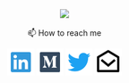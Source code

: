 
<div align="center">
  <img src="https://media.giphy.com/media/1TpGKApbHmkZa/giphy.gif" />
  
  
  📫 How to reach me
  
  
  <a href="https://www.linkedin.com/in/bailey-mckelway/" target="_blank"><img src="./LinkedInIcon.svg"></a>
  <a href="https://medium.com/@bjlmckelway" target="_blank"><img src="./MediumIcon.svg"></a>
  <a href="https://twitter.com/Bbeebs_" target="_blank"><img src="./TwitterIcon.svg"></a>
  <a href="mailto:bjlmckelway@gmail.com" target="_blank"><img src="./MailIcon.svg"></a>
  </div>
 


